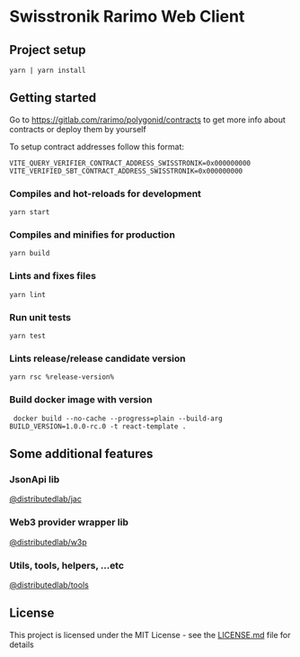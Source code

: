 # Swisstronik Rarimo Web Client

## Project setup
```
yarn | yarn install
```

## Getting started



Go to https://gitlab.com/rarimo/polygonid/contracts to get more info about contracts or deploy them by yourself

To setup contract addresses follow this format:
```dotenv
VITE_QUERY_VERIFIER_CONTRACT_ADDRESS_SWISSTRONIK=0x000000000
VITE_VERIFIED_SBT_CONTRACT_ADDRESS_SWISSTRONIK=0x000000000
```

### Compiles and hot-reloads for development
```
yarn start
```

### Compiles and minifies for production
```
yarn build
```

### Lints and fixes files
```
yarn lint
```

### Run unit tests
```
yarn test
```

### Lints release/release candidate version
```
yarn rsc %release-version%
```

### Build docker image with version
```
 docker build --no-cache --progress=plain --build-arg BUILD_VERSION=1.0.0-rc.0 -t react-template .
```

## Some additional features

### JsonApi lib

[@distributedlab/jac](https://distributed-lab.github.io/web-kit/modules/_distributedlab_jac.html)

### Web3 provider wrapper lib

[@distributedlab/w3p](https://distributed-lab.github.io/web-kit/modules/_distributedlab_w3p.html)

### Utils, tools, helpers, ...etc

[@distributedlab/tools](https://distributed-lab.github.io/web-kit/modules/_distributedlab_tools.html)

## License

This project is licensed under the MIT License - see the [LICENSE.md](./LICENSE) file for details
